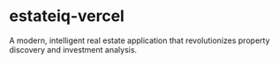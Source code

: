 # estateiq-vercel
A modern, intelligent real estate application that revolutionizes property discovery and investment analysis.
